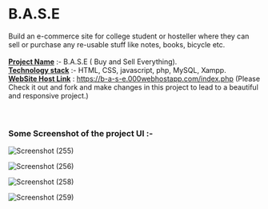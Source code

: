 # B.A.S.E
Build an e-commerce site for college student or hosteller where they can sell or purchase any re-usable stuff like notes, books, bicycle etc. </br></br>
<b><u>Project Name</u></b> :- B.A.S.E ( Buy and Sell Everything).</br>
<b><u>Technology stack</u></b> :- HTML, CSS, javascript, php, MySQL, Xampp.</br>
<b><u>WebSite Host Link</u></b> : https://b-a-s-e.000webhostapp.com/index.php  (Please Check it out and fork and make changes in this project to lead to a beautiful and responsive project.)
</br></br></br>
<h3> Some Screenshot of the project UI :- </h3>


![Screenshot (255)](https://user-images.githubusercontent.com/50530172/99917722-1cd3e780-2d38-11eb-87f9-f5c808b456bc.png)


![Screenshot (256)](https://user-images.githubusercontent.com/50530172/99917753-4ee54980-2d38-11eb-8b97-2b0d214eb2bb.png)


![Screenshot (258)](https://user-images.githubusercontent.com/50530172/99917756-53116700-2d38-11eb-9683-7351046fea22.png)


![Screenshot (259)](https://user-images.githubusercontent.com/50530172/99917758-5573c100-2d38-11eb-853f-71d32e3fba86.png)



